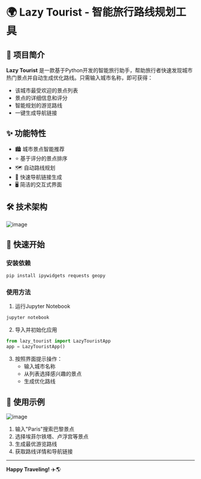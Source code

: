 # 🌍 Lazy Tourist - 智能旅行路线规划工具

## 📌 项目简介

**Lazy Tourist** 是一款基于Python开发的智能旅行助手，帮助旅行者快速发现城市热门景点并自动生成优化路线。只需输入城市名称，即可获得：

- 该城市最受欢迎的景点列表
- 景点的详细信息和评分
- 智能规划的游览路线
- 一键生成导航链接

## ✨ 功能特性

- 🏙️ 城市景点智能推荐
- ⭐ 基于评分的景点排序
- 🗺️ 自动路线规划
- 🔗 快速导航链接生成
- 🖥️ 简洁的交互式界面

## 🛠️ 技术架构
![image]([https://github.com/ZhiliangMa/MPU6500-HMC5983-AK8975-BMP280-MS5611-10DOF-IMU-PCB/blob/main/img/IMU-V5-TOP.jpg](https://raw.githubusercontent.com/yourusername/lazy-tourist/main/docs/architecture.png)](https://github.com/whossssssss/Lazy-tourist/blob/main/img/architecture.png))


## 🚀 快速开始

### 安装依赖

```bash
pip install ipywidgets requests geopy
```

### 使用方法

1. 运行Jupyter Notebook
```bash
jupyter notebook
```

2. 导入并初始化应用
```python
from lazy_tourist import LazyTouristApp
app = LazyTouristApp()
```

3. 按照界面提示操作：
   - 输入城市名称
   - 从列表选择感兴趣的景点
   - 生成优化路线

## 📝 使用示例

![image]([https://github.com/ZhiliangMa/MPU6500-HMC5983-AK8975-BMP280-MS5611-10DOF-IMU-PCB/blob/main/img/IMU-V5-TOP.jpg](https://raw.githubusercontent.com/yourusername/lazy-tourist/main/docs/architecture.png)](https://github.com/whossssssss/Lazy-tourist/blob/main/img/architecture.png))
1. 输入"Paris"搜索巴黎景点
2. 选择埃菲尔铁塔、卢浮宫等景点
3. 生成最优游览路线
4. 获取路线详情和导航链接

---

**Happy Traveling!** ✈️🌎
